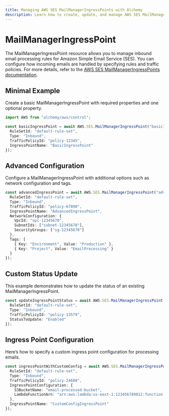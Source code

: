 ```yaml
---
title: Managing AWS SES MailManagerIngressPoints with Alchemy
description: Learn how to create, update, and manage AWS SES MailManagerIngressPoints using Alchemy Cloud Control.
---
```


# MailManagerIngressPoint

The MailManagerIngressPoint resource allows you to manage inbound email processing rules for Amazon Simple Email Service (SES). You can configure how incoming emails are handled by specifying rules and traffic policies. For more details, refer to the [AWS SES MailManagerIngressPoints documentation](https://docs.aws.amazon.com/ses/latest/userguide/).

## Minimal Example

Create a basic MailManagerIngressPoint with required properties and one optional property.

```ts
import AWS from "alchemy/aws/control";

const basicIngressPoint = await AWS.SES.MailManagerIngressPoint("basicIngressPoint", {
  RuleSetId: "default-rule-set",
  Type: "Inbound",
  TrafficPolicyId: "policy-12345",
  IngressPointName: "BasicIngressPoint"
});
```

## Advanced Configuration

Configure a MailManagerIngressPoint with additional options such as network configuration and tags.

```ts
const advancedIngressPoint = await AWS.SES.MailManagerIngressPoint("advancedIngressPoint", {
  RuleSetId: "default-rule-set",
  Type: "Inbound",
  TrafficPolicyId: "policy-67890",
  IngressPointName: "AdvancedIngressPoint",
  NetworkConfiguration: {
    VpcId: "vpc-12345678",
    SubnetIds: ["subnet-12345678"],
    SecurityGroups: ["sg-12345678"]
  },
  Tags: [
    { Key: "Environment", Value: "Production" },
    { Key: "Project", Value: "EmailProcessing" }
  ]
});
```

## Custom Status Update

This example demonstrates how to update the status of an existing MailManagerIngressPoint.

```ts
const updateIngressPointStatus = await AWS.SES.MailManagerIngressPoint("updateIngressPoint", {
  RuleSetId: "default-rule-set",
  Type: "Inbound",
  TrafficPolicyId: "policy-13579",
  StatusToUpdate: "Enabled"
});
```

## Ingress Point Configuration

Here’s how to specify a custom ingress point configuration for processing emails.

```ts
const ingressPointWithCustomConfig = await AWS.SES.MailManagerIngressPoint("customConfigIngressPoint", {
  RuleSetId: "default-rule-set",
  Type: "Inbound",
  TrafficPolicyId: "policy-24680",
  IngressPointConfiguration: {
    S3BucketName: "email-processed-bucket",
    LambdaFunctionArn: "arn:aws:lambda:us-east-1:123456789012:function:processEmail"
  },
  IngressPointName: "CustomConfigIngressPoint"
});
```